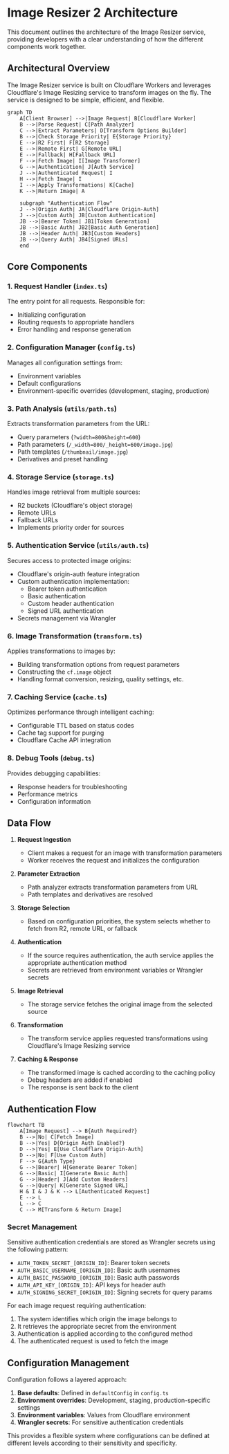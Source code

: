 # Image Resizer 2 Architecture

This document outlines the architecture of the Image Resizer service, providing developers with a clear understanding of how the different components work together.

## Architectural Overview

The Image Resizer service is built on Cloudflare Workers and leverages Cloudflare's Image Resizing service to transform images on the fly. The service is designed to be simple, efficient, and flexible.

```mermaid
graph TD
    A[Client Browser] -->|Image Request| B[Cloudflare Worker]
    B -->|Parse Request| C[Path Analyzer]
    C -->|Extract Parameters| D[Transform Options Builder]
    B -->|Check Storage Priority| E{Storage Priority}
    E -->|R2 First| F[R2 Storage]
    E -->|Remote First| G[Remote URL]
    E -->|Fallback| H[Fallback URL]
    F -->|Fetch Image| I[Image Transformer]
    G -->|Authentication| J[Auth Service]
    J -->|Authenticated Request| I
    H -->|Fetch Image| I
    I -->|Apply Transformations| K[Cache]
    K -->|Return Image| A
    
    subgraph "Authentication Flow"
    J -->|Origin Auth| JA[Cloudflare Origin-Auth]
    J -->|Custom Auth| JB[Custom Authentication]
    JB -->|Bearer Token| JB1[Token Generation]
    JB -->|Basic Auth| JB2[Basic Auth Generation]
    JB -->|Header Auth| JB3[Custom Headers]
    JB -->|Query Auth| JB4[Signed URLs]
    end
```

## Core Components

### 1. Request Handler (`index.ts`)

The entry point for all requests. Responsible for:
- Initializing configuration
- Routing requests to appropriate handlers
- Error handling and response generation

### 2. Configuration Manager (`config.ts`)

Manages all configuration settings from:
- Environment variables
- Default configurations
- Environment-specific overrides (development, staging, production)

### 3. Path Analysis (`utils/path.ts`)

Extracts transformation parameters from the URL:
- Query parameters (`?width=800&height=600`)
- Path parameters (`/_width=800/_height=600/image.jpg`)
- Path templates (`/thumbnail/image.jpg`)
- Derivatives and preset handling

### 4. Storage Service (`storage.ts`)

Handles image retrieval from multiple sources:
- R2 buckets (Cloudflare's object storage)
- Remote URLs
- Fallback URLs
- Implements priority order for sources

### 5. Authentication Service (`utils/auth.ts`)

Secures access to protected image origins:
- Cloudflare's origin-auth feature integration
- Custom authentication implementation:
  - Bearer token authentication
  - Basic authentication
  - Custom header authentication
  - Signed URL authentication
- Secrets management via Wrangler

### 6. Image Transformation (`transform.ts`)

Applies transformations to images by:
- Building transformation options from request parameters
- Constructing the `cf.image` object
- Handling format conversion, resizing, quality settings, etc.

### 7. Caching Service (`cache.ts`)

Optimizes performance through intelligent caching:
- Configurable TTL based on status codes
- Cache tag support for purging
- Cloudflare Cache API integration

### 8. Debug Tools (`debug.ts`)

Provides debugging capabilities:
- Response headers for troubleshooting
- Performance metrics
- Configuration information

## Data Flow

1. **Request Ingestion**
   - Client makes a request for an image with transformation parameters
   - Worker receives the request and initializes the configuration

2. **Parameter Extraction**
   - Path analyzer extracts transformation parameters from URL
   - Path templates and derivatives are resolved

3. **Storage Selection**
   - Based on configuration priorities, the system selects whether to fetch from R2, remote URL, or fallback

4. **Authentication**
   - If the source requires authentication, the auth service applies the appropriate authentication method
   - Secrets are retrieved from environment variables or Wrangler secrets

5. **Image Retrieval**
   - The storage service fetches the original image from the selected source

6. **Transformation**
   - The transform service applies requested transformations using Cloudflare's Image Resizing service

7. **Caching & Response**
   - The transformed image is cached according to the caching policy
   - Debug headers are added if enabled
   - The response is sent back to the client

## Authentication Flow

```mermaid
flowchart TB
    A[Image Request] --> B{Auth Required?}
    B -->|No| C[Fetch Image]
    B -->|Yes| D{Origin Auth Enabled?}
    D -->|Yes| E[Use Cloudflare Origin-Auth]
    D -->|No| F[Use Custom Auth]
    F --> G{Auth Type}
    G -->|Bearer| H[Generate Bearer Token]
    G -->|Basic| I[Generate Basic Auth]
    G -->|Header| J[Add Custom Headers]
    G -->|Query| K[Generate Signed URL]
    H & I & J & K --> L[Authenticated Request]
    E --> L
    L --> C
    C --> M[Transform & Return Image]
```

### Secret Management

Sensitive authentication credentials are stored as Wrangler secrets using the following pattern:

- `AUTH_TOKEN_SECRET_[ORIGIN_ID]`: Bearer token secrets
- `AUTH_BASIC_USERNAME_[ORIGIN_ID]`: Basic auth usernames
- `AUTH_BASIC_PASSWORD_[ORIGIN_ID]`: Basic auth passwords
- `AUTH_API_KEY_[ORIGIN_ID]`: API keys for header auth
- `AUTH_SIGNING_SECRET_[ORIGIN_ID]`: Signing secrets for query params

For each image request requiring authentication:

1. The system identifies which origin the image belongs to
2. It retrieves the appropriate secret from the environment
3. Authentication is applied according to the configured method
4. The authenticated request is used to fetch the image

## Configuration Management

Configuration follows a layered approach:

1. **Base defaults**: Defined in `defaultConfig` in `config.ts`
2. **Environment overrides**: Development, staging, production-specific settings
3. **Environment variables**: Values from Cloudflare environment
4. **Wrangler secrets**: For sensitive authentication credentials

This provides a flexible system where configurations can be defined at different levels according to their sensitivity and specificity.